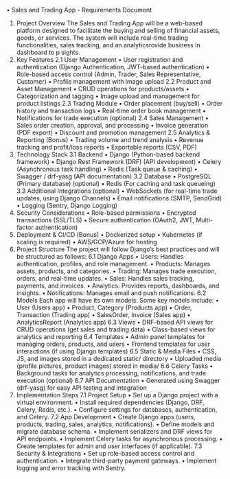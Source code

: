 •	Sales and Trading App - Requirements Document
1. Project Overview
The Sales and Trading App will be a web-based platform designed to facilitate the buying and selling of financial assets, goods, or services. The system will include real-time trading functionalities, sales tracking, and an analyticsrovide business in dashboard to p sights.
2. Key Features
2.1 User Management
•	User registration and authentication (Django Authentication, JWT-based authentication)
•	Role-based access control (Admin, Trader, Sales Representative, Customer)
•	Profile management with image upload
2.2 Product and Asset Management
•	CRUD operations for products/assets
•	Categorization and tagging
•	Image upload and management for product listings
2.3 Trading Module
•	Order placement (buy/sell)
•	Order history and transaction logs
•	Real-time order book management
•	Notifications for trade execution (optional)
2.4 Sales Management
•	Sales order creation, approval, and processing
•	Invoice generation (PDF export)
•	Discount and promotion management
2.5 Analytics & Reporting (Bonus)
•	Trading volume and trend analysis
•	Revenue tracking and profit/loss reports
•	Exportable reports (CSV, PDF)
3. Technology Stack
3.1 Backend
•	Django (Python-based backend framework)
•	Django Rest Framework (DRF) (API development)
•	Celery (Asynchronous task handling)
•	Redis (Task queue & caching)
•	Swagger / drf-yasg (API documentation)
3.2 Database
•	PostgreSQL (Primary database) (optional)
•	Redis (For caching and task queueing)
3.3 Additional Integrations (optional)
•	WebSockets (for real-time trade updates, using Django Channels)
•	Email notifications (SMTP, SendGrid)
•	Logging (Sentry, Django Logging)
4. Security Considerations
•	Role-based permissions
•	Encrypted transactions (SSL/TLS)
•	Secure authentication (OAuth2, JWT, Multi-factor authentication)
5. Deployment & CI/CD (Bonus)
•	Dockerized setup
•	Kubernetes (if scaling is required)
•	AWS/GCP/Azure for hosting
6. Project Structure
The project will follow Django’s best practices and will be structured as follows:
6.1 Django Apps
•	Users: Handles authentication, profiles, and role management.
•	Products: Manages assets, products, and categories.
•	Trading: Manages trade execution, orders, and real-time updates.
•	Sales: Handles sales tracking, payments, and invoices.
•	Analytics: Provides reports, dashboards, and insights.
•	Notifications: Manages email and push notifications.
6.2 Models
Each app will have its own models. Some key models include:
•	User (Users app)
•	Product, Category (Products app)
•	Order, Transaction (Trading app)
•	SalesOrder, Invoice (Sales app)
•	AnalyticsReport (Analytics app)
6.3 Views
•	DRF-based API views for CRUD operations (get sales and trading data)
•	Class-based views for analytics and reporting
6.4 Templates
•	Admin panel templates for managing orders, products, and users
•	Frontend templates for user interactions (if using Django templates)
6.5 Static & Media Files
•	CSS, JS, and images stored in a dedicated static/ directory
•	Uploaded media (profile pictures, product images) stored in media/
6.6 Celery Tasks
•	Background tasks for analytics processing, notifications, and trade execution (optional)
6.7 API Documentation
•	Generated using Swagger (drf-yasg) for easy API testing and integration
7. Implementation Steps
7.1 Project Setup
•	Set up a Django project with a virtual environment.
•	Install required dependencies (Django, DRF, Celery, Redis, etc.).
•	Configure settings for databases, authentication, and Celery.
7.2 App Development
•	Create Django apps (users, products, trading, sales, analytics, notifications).
•	Define models and migrate database schema.
•	Implement serializers and DRF views for API endpoints.
•	Implement Celery tasks for asynchronous processing.
•	Create templates for admin and user interfaces (if applicable).
7.3 Security & Integrations
•	Set up role-based access control and authentication.
•	Integrate third-party payment gateways.
•	Implement logging and error tracking with Sentry.
